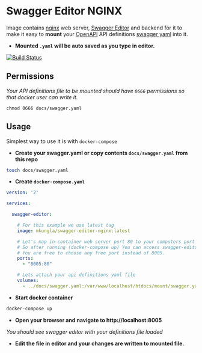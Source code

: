 # Swagger Editor NGINX

Image contains [nginx][link-nginx] web server, [Swagger Editor][link-swagger-editor] and backend for it to make it easy to **mount** your 
[OpenAPI][link-openapi-spec] API definitions [swagger yaml][link-swagger] into it.

- **Mounted `.yaml` will be auto saved as you type in editor.**

[![Build Status][travis-img]][link-travis]


## Permissions
*Your API definitions file to be mounted should have `0666` permissions so that docker user can write it.*

`chmod 0666 docs/swagger.yaml`

## Usage

Simplest way to use it is with `docker-compose`

- **Create your swagger.yaml or copy contents `docs/swagger.yaml` from this repo**

```sh
touch docs/swagger.yaml
```

- **Create `docker-compose.yaml`**

```yaml
version: '2'

services:

  swagger-editor:

    # For this example we use latest tag
    image: mkungla/swagger-editor-nginx:latest

    # Let's map in-container web server port 80 to your computers port 8005
    # So after running (docker-compose up) You can access swagger-editor from http://localhost:8005
    # You are free to choose any free port instead of 8005.
    ports:
      - "8005:80"

    # Lets attach your api definitions yaml file
    volumes:
      - ../docs/swagger.yaml:/var/www/localhost/htdocs/mount/swagger.yaml
```

- **Start docker container**

```sh
docker-compose up
```

- **Open your browser and navigate to http://localhost:8005**

*You should see swagger editor with your definitions file loaded*

- **Edit the file in editor and your changes are written to mounted file.**


<!-- swagger.io -->
[link-swagger]: http://swagger.io/
[link-swagger-editor]: http://swagger.io/swagger-editor/

<!-- Travis -->
[link-travis]: https://travis-ci.org/mkungla/swagger-editor-nginx
[travis-img]: https://travis-ci.org/mkungla/swagger-editor-nginx.svg?branch=master

<!-- Open API -->
[link-openapi-spec]: https://www.openapis.org/

<!-- nginx -->
[link-nginx]: http://nginx.org/
